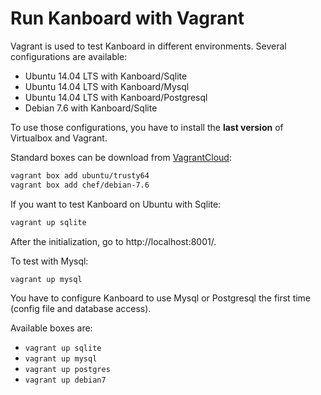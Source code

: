 Run Kanboard with Vagrant
=========================

Vagrant is used to test Kanboard in different environments.
Several configurations are available:

- Ubuntu 14.04 LTS with Kanboard/Sqlite
- Ubuntu 14.04 LTS with Kanboard/Mysql
- Ubuntu 14.04 LTS with Kanboard/Postgresql
- Debian 7.6 with Kanboard/Sqlite

To use those configurations, you have to install the **last version** of Virtualbox and Vagrant.

Standard boxes can be download from [VagrantCloud](https://vagrantcloud.com):

```bash
vagrant box add ubuntu/trusty64
vagrant box add chef/debian-7.6
```

If you want to test Kanboard on Ubuntu with Sqlite:

```bash
vagrant up sqlite
```

After the initialization, go to http://localhost:8001/.

To test with Mysql:

```bash
vagrant up mysql
```

You have to configure Kanboard to use Mysql or Postgresql the first time (config file and database access).

Available boxes are:

- `vagrant up sqlite`
- `vagrant up mysql`
- `vagrant up postgres`
- `vagrant up debian7`
